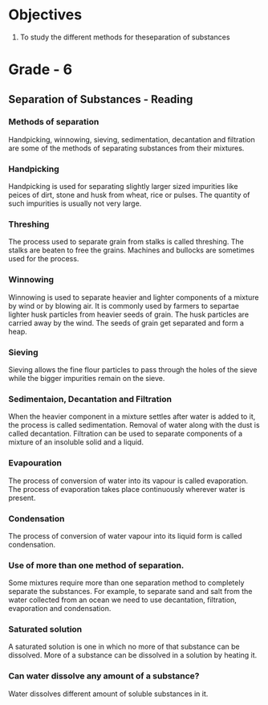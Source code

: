 # Objectives
1. To study the different methods for theseparation of substances

# Grade - 6
## Separation of Substances - Reading
### Methods of separation
Handpicking, winnowing, sieving, sedimentation, decantation and filtration are some of the methods of separating substances from their mixtures.

### Handpicking

Handpicking is used for separating slightly larger sized impurities like peices of dirt, stone and husk from wheat, rice or pulses. The quantity of such impurities is usually not very large.

### Threshing
The process used to separate grain from stalks is called threshing. The stalks are beaten to free the grains. Machines and bullocks are sometimes used for the process.

### Winnowing
Winnowing is used to separate heavier and lighter components of a mixture by wind or by blowing air. It is commonly used by farmers to separtae lighter husk particles from heavier seeds of grain. The husk particles are carried away by the wind. The seeds of grain get
separated and form a heap.

### Sieving
Sieving allows the fine flour particles to pass through the holes of the sieve while the bigger impurities remain on the sieve.

### Sedimentaion, Decantation and Filtration
When the heavier component in a mixture settles after water is added to it, the process is called sedimentation. Removal of water along with the dust is called decantation. Filtration can be used to separate components of a mixture of an insoluble solid and a liquid.

### Evapouration
The process of conversion of water into its vapour is called evaporation. The process of evaporation takes place continuously wherever water is present.

### Condensation
The process of conversion of water vapour into its liquid form is called condensation.

### Use of more than one method of separation.
Some mixtures require more than one separation method to completely separate the substances. For example, to separate sand and salt from the water collected from an ocean we need to use decantation, filtration, evaporation and condensation.

### Saturated solution
A saturated solution is one in which no more of that substance can be dissolved. More of a substance can be dissolved in a solution by heating it.

### Can water dissolve any amount of a substance?
Water dissolves different amount of soluble substances in it.

